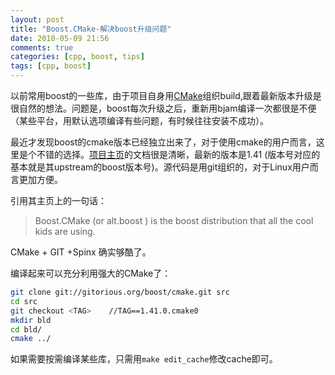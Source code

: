 ```yaml
---
layout: post
title: "Boost.CMake-解决boost升级问题"
date: 2010-05-09 21:56
comments: true
categories: [cpp, boost, tips]
tags: [cpp, boost]
---
```



以前常用boost的一些库，由于项目自身用[CMake](http://www.cmake.org/)组织build,跟着最新版本升级是很自然的想法。问题是，boost每次升级之后，重新用bjam编译一次都很是不便（某些平台，用默认选项编译有些问题，有时候往往安装不成功）。

最近才发现boost的cmake版本已经独立出来了，对于使用cmake的用户而言，这里是个不错的选择。[项目主页](https://svn.boost.org/trac/boost/wiki/CMake)的文档很是清晰，最新的版本是1.41 (版本号对应的基本就是其upstream的boost版本号)。源代码是用git组织的，对于Linux用户而言更加方便。

<!--more-->

引用其主页上的一句话：
> Boost.CMake (or alt.boost ) is the boost distribution that all the cool kids are using. 

CMake + GIT +Spinx 确实够酷了。

编译起来可以充分利用强大的CMake了：
``` bash
git clone git://gitorious.org/boost/cmake.git src
cd src
git checkout <TAG>    //TAG==1.41.0.cmake0
mkdir bld
cd bld/
cmake ../
```

如果需要按需编译某些库，只需用`make edit_cache`修改cache即可。
